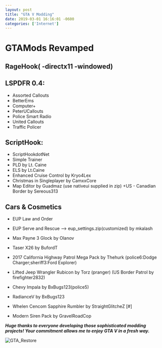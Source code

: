 ```yaml
--- 
layout: post
title: "GTA V Modding" 
date: 2019-03-01 16:16:01 -0600 
categories: ['Internet']
--- 
```


# GTAMods Revamped

## RageHook( -directx11 -windowed)
## LSPDFR 0.4:
* Assorted Callouts
* BetterEms
* Computer+
* PeterUCallouts
* Police Smart Radio
* United Callouts
* Traffic Policer

## ScriptHook:
* ScriptHookdotNet
* Simple Trainer
* PLD by Lt. Caine
* ELS by Lt.Caine
* Enhanced Cruise Control by Kryo4Lex 
* Christmas in Singleplayer by CamxxCore
* Map Editor by Guadmaz (use nativeui supplied in zip)
 +US - Canadian Border by Sereous313


## Cars & Cosmetics
* EUP Law and Order
* EUP Serve and Rescue
--> eup_settings.zip(customized) by mkalash

* Max Payne 3 Glock by Olanov
* Taser X26 by BufordT

* 2017 California Highway Patrol Mega Pack by Thehurk (police6:Dodge Charger;sheriff3:Ford Explorer)
* Lifted Jeep Wrangler Rubicon by Torz (pranger)
  (US Border Patrol by  firefighter2832)
* Chevy Impala by BxBugs123(police5)
* RadianceV by BxBugs123

* Whelen Cencom Sapphire Rumbler by StraightGlitcheZ [#]
* Modern Siren Pack by GravelRoadCop

___Huge thanks to everyone developing those sophisticated modding projects! Your commitment allows me to enjoy GTA V in a fresh way.___

![GTA_Restore](https://worstaim.eu/images/clean_gta_folder_full.png)





 
